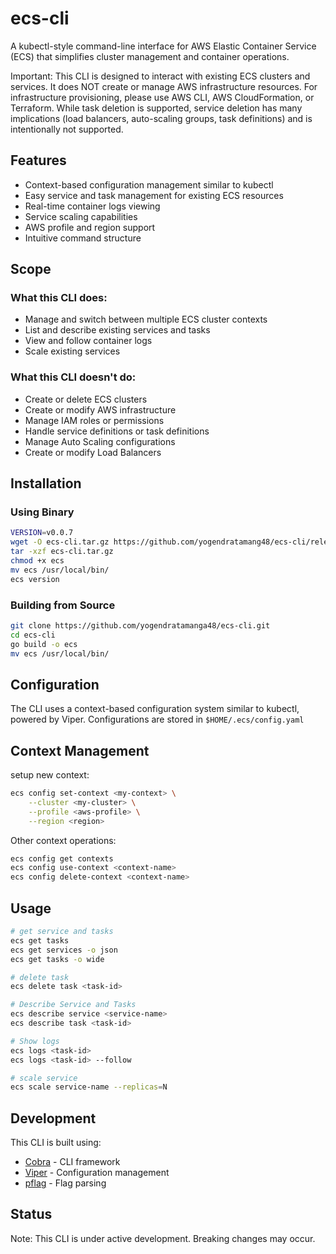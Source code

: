 # ecs-cli
A kubectl-style command-line interface for AWS Elastic Container Service (ECS) that simplifies cluster management and container operations.

Important: This CLI is designed to interact with existing ECS clusters and services. It does NOT create or manage AWS infrastructure resources. For infrastructure provisioning, please use AWS CLI, AWS CloudFormation, or Terraform. While task deletion is supported, service deletion has many implications (load balancers, auto-scaling groups, task definitions) and is intentionally not supported. 

## Features
- Context-based configuration management similar to kubectl  
- Easy service and task management for existing ECS resources  
- Real-time container logs viewing  
- Service scaling capabilities  
- AWS profile and region support  
- Intuitive command structure

## Scope
### What this CLI does:

- Manage and switch between multiple ECS cluster contexts  
- List and describe existing services and tasks  
- View and follow container logs  
- Scale existing services  

### What this CLI doesn't do:
- Create or delete ECS clusters  
- Create or modify AWS infrastructure  
- Manage IAM roles or permissions  
- Handle service definitions or task definitions  
- Manage Auto Scaling configurations  
- Create or modify Load Balancers  

## Installation 
### Using Binary
```bash
VERSION=v0.0.7
wget -O ecs-cli.tar.gz https://github.com/yogendratamang48/ecs-cli/releases/download/$VERSION/ecs-cli_Linux_x86_64.tar.gz
tar -xzf ecs-cli.tar.gz
chmod +x ecs
mv ecs /usr/local/bin/
ecs version
```
### Building from Source
```bash
git clone https://github.com/yogendratamanga48/ecs-cli.git
cd ecs-cli
go build -o ecs
mv ecs /usr/local/bin/
```
## Configuration
The CLI uses a context-based configuration system similar to kubectl, powered by Viper. Configurations are stored in `$HOME/.ecs/config.yaml` 
## Context Management
setup new context:
```bash
ecs config set-context <my-context> \
    --cluster <my-cluster> \
    --profile <aws-profile> \
    --region <region>
```
Other context operations:
```bash
ecs config get contexts
ecs config use-context <context-name>
ecs config delete-context <context-name>
```
## Usage
```bash
# get service and tasks
ecs get tasks
ecs get services -o json
ecs get tasks -o wide

# delete task
ecs delete task <task-id>

# Describe Service and Tasks
ecs describe service <service-name>
ecs describe task <task-id>

# Show logs
ecs logs <task-id>
ecs logs <task-id> --follow

# scale service
ecs scale service-name --replicas=N
```

## Development
This CLI is built using:
- [Cobra](https://github.com/spf13/cobra) - CLI framework  
- [Viper](https://github.com/spf13/viper) - Configuration management  
- [pflag](https://github.com/spf13/pflag) - Flag parsing  

## Status
Note: This CLI is under active development. Breaking changes may occur.